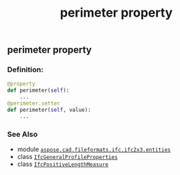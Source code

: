 ﻿---
title: perimeter property
second_title: Aspose.CAD for Python via .NET API References
description: 
type: docs
weight: 90
url: /python-net/aspose.cad.fileformats.ifc.ifc2x3.entities/ifcgeneralprofileproperties/perimeter/
is_root: false
---

## perimeter property

### Definition:
```python
@property
def perimeter(self):
    ...
@perimeter.setter
def perimeter(self, value):
    ...
```

### See Also
* module [`aspose.cad.fileformats.ifc.ifc2x3.entities`](../../)
* class [`IfcGeneralProfileProperties`](/cad/python-net/aspose.cad.fileformats.ifc.ifc2x3.entities/ifcgeneralprofileproperties)
* class [`IfcPositiveLengthMeasure`](/cad/python-net/aspose.cad.fileformats.ifc.ifc2x3.types/ifcpositivelengthmeasure)
